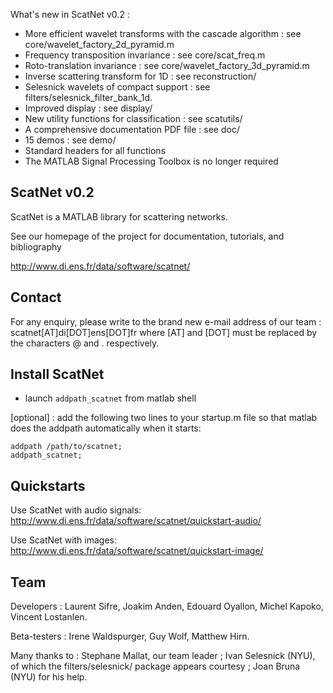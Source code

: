 What's new in ScatNet v0.2 :
* More efficient wavelet transforms with the cascade algorithm : see
core/wavelet_factory_2d_pyramid.m
* Frequency transposition invariance : see core/scat_freq.m
* Roto-translation invariance : see core/wavelet_factory_3d_pyramid.m
* Inverse scattering transform for 1D : see reconstruction/
* Selesnick wavelets of compact support : see
filters/selesnick_filter_bank_1d.
* Improved display : see display/
* New utility functions for classification : see scatutils/
* A comprehensive documentation PDF file : see doc/
* 15 demos : see demo/
* Standard headers for all functions
* The MATLAB Signal Processing Toolbox is no longer required


ScatNet v0.2
------------

ScatNet is a MATLAB library for scattering networks.

See our homepage of the project for documentation, tutorials, and bibliography

http://www.di.ens.fr/data/software/scatnet/

Contact
-------

For any enquiry, please write to the brand new e-mail address of our team :
scatnet[AT]di[DOT]ens[DOT]fr
where [AT] and [DOT] must be replaced by the characters @ and . respectively.

Install ScatNet
---------------

- launch `addpath_scatnet` from matlab shell

[optional] : add the following two lines to your startup.m file
so that matlab does the addpath automatically when it starts: 


    addpath /path/to/scatnet;
    addpath_scatnet;

Quickstarts
-----------

Use ScatNet with audio signals:
http://www.di.ens.fr/data/software/scatnet/quickstart-audio/

Use ScatNet with images:
http://www.di.ens.fr/data/software/scatnet/quickstart-image/

Team
-------

Developers : Laurent Sifre, Joakim Anden, Edouard Oyallon, Michel Kapoko, Vincent Lostanlen.

Beta-testers : Irene Waldspurger, Guy Wolf, Matthew Hirn.

Many thanks to : Stephane Mallat, our team leader ; Ivan Selesnick (NYU), of which the filters/selesnick/ package appears courtesy ; Joan Bruna (NYU) for his help.
